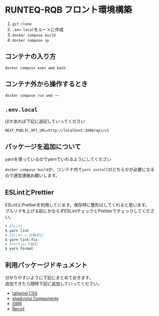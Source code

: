 # RUNTEQ-RQB フロント環境構築

1. `git clone`
1. `.env.local`をルートに作成
1. `docker compose build`
1. `docker compose up`

## コンテナの入り方

`docker compose exec web bash`

## コンテナ外から操作するとき

`docker compose run web ~~`

## `.env.local`

ほかあれば下記に追記していってください

```
NEXT_PUBLIC_API_URL=http://localhost:3000/api/v1
```

## パッケージを追加について

yarnを使っているのでyarnでいれるようにしてください

`docker compose build`か、コンテナ内で`yarn install`のどちらかが必要になるので適宜連絡お願いします。

## ESLintとPrettier

ESLintとPrettierを利用しています。保存時に整形はしてくれると思います。\
プルリクを上げる前にかならずESLintチェックとPrettierでチェックしてください。

```bash
# ESLint
$ yarn lint
# ESLint + 自動修正
$ yarn lint:fix
# Prettierで整形
$ yarn format
```

## 利用パッケージドキュメント

分かりやすいように下記にまとめておきます。\
追加できたら随時下記に追加していってください。

- [tailwind CSS](https://tailwindcss.com/)
- [shadcn/ui Components](https://ui.shadcn.com/docs/components/accordion)
- [SWR](https://swr.vercel.app/ja)
- [Recoil](https://recoiljs.org/)
